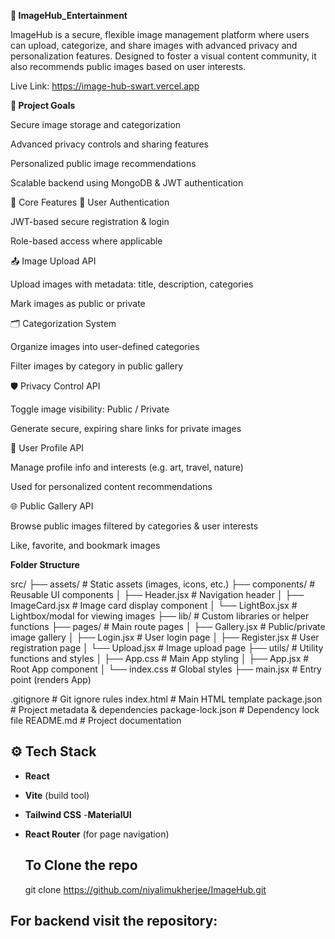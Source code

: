 **📸 ImageHub_Entertainment**

ImageHub is a secure, flexible image management platform where users can upload, categorize, and share images with advanced privacy and personalization features. Designed to foster a visual content community, it also recommends public images based on user interests.

Live Link: https://image-hub-swart.vercel.app

**🚀 Project Goals**

Secure image storage and categorization

Advanced privacy controls and sharing features

Personalized public image recommendations

Scalable backend using MongoDB & JWT authentication

🧩 Core Features
🔐 User Authentication

JWT-based secure registration & login

Role-based access where applicable

📤 Image Upload API

Upload images with metadata: title, description, categories

Mark images as public or private

🗂️ Categorization System

Organize images into user-defined categories

Filter images by category in public gallery

🛡️ Privacy Control API

Toggle image visibility: Public / Private

Generate secure, expiring share links for private images

👤 User Profile API

Manage profile info and interests (e.g. art, travel, nature)

Used for personalized content recommendations

🌐 Public Gallery API

Browse public images filtered by categories & user interests

Like, favorite, and bookmark images

**Folder Structure**

src/
├── assets/                # Static assets (images, icons, etc.)
├── components/            # Reusable UI components
│   ├── Header.jsx         # Navigation header
│   ├── ImageCard.jsx      # Image card display component
│   └── LightBox.jsx       # Lightbox/modal for viewing images
├── lib/                   # Custom libraries or helper functions
├── pages/                 # Main route pages
│   ├── Gallery.jsx        # Public/private image gallery
│   ├── Login.jsx          # User login page
│   ├── Register.jsx       # User registration page
│   └── Upload.jsx         # Image upload page
├── utils/                 # Utility functions and styles
│   ├── App.css            # Main App styling
│   ├── App.jsx            # Root App component
│   └── index.css          # Global styles
├── main.jsx               # Entry point (renders App)

.gitignore                 # Git ignore rules
index.html                 # Main HTML template
package.json               # Project metadata & dependencies
package-lock.json          # Dependency lock file
README.md                  # Project documentation

## ⚙️ Tech Stack

- **React**
- **Vite** (build tool)
- **Tailwind CSS**
-**MaterialUI**
- **React Router** (for page navigation)

  ## To Clone the repo
  git clone https://github.com/niyalimukherjee/ImageHub.git

##  For backend visit the repository:


